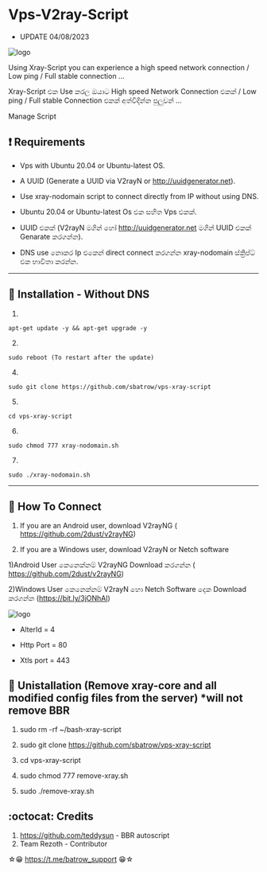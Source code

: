# Vps-V2ray-Script

* UPDATE 04/08/2023 


![logo](https://blogger.googleusercontent.com/img/a/AVvXsEi_OBL8VD2w3moWuD6X_Mls6lQFo_C65fFXACkxX4mYOEstRuNvrClkAuMLO4GMOp6xQyPPORZc4dhFPRbglkrdRMqHSwtMlYDw_BU_aks-9UVSrP-vhmOFJhxHQuP5w-laAFnfY9Kf8HWbwphigaTdJLNm8IAa_t0smtUP3xVU90YqMALwIvGWR8kr)


Using Xray-Script you can experience a high speed network connection / Low ping / Full stable connection ...

Xray-Script එක Use කරල ඔයාට High speed Network Connection එකක් / Low ping / Full stable Connection එකක් අත්විදින්න පුලුවන් ...


Manage Script

## :heavy_exclamation_mark: Requirements

* Vps with Ubuntu 20.04 or Ubuntu-latest OS.
* A UUID (Generate a UUID via V2rayN or http://uuidgenerator.net).
* Use xray-nodomain script to connect directly from IP without using DNS.

* Ubuntu 20.04 or Ubuntu-latest Os එක සහිත Vps එකක්.
* UUID එකක් (V2rayN මගින් හෝ http://uuidgenerator.net මගින් UUID එකක් Genarate කරගන්න).
* DNS use නොකර Ip එකෙන් direct connect කරගන්න xray-nodomain ස්ක්‍රිප්ට් එක භාවිතා කරන්න.

------------------------------------------
## :book: Installation - Without DNS

1)
```
apt-get update -y && apt-get upgrade -y
```
2)
```
sudo reboot (To restart after the update)
```
4)
```
sudo git clone https://github.com/sbatrow/vps-xray-script
```
5)
```
cd vps-xray-script
```
6)
```
sudo chmod 777 xray-nodomain.sh
```
7)
```
sudo ./xray-nodomain.sh
```
------------------------------------------

## :book: How To Connect

1) If you are an Android user, download V2rayNG (
https://github.com/2dust/v2rayNG)

2) If you are a Windows user, download V2rayN or Netch software

1)Android User කෙනෙක්නම් V2rayNG Download කරගන්න (
https://github.com/2dust/v2rayNG)

2)Windows User කෙනෙක්නම් V2rayN හො Netch Software දෙක Download කරගන්න (https://bit.ly/3jONhAl)

![logo](https://telegra.ph/file/372eb568ce7a7776aa8c4.jpg)

* AlterId   =   4

* Http Port =  80

* Xtls port = 443

## :book: Unistallation (Remove xray-core and all modified config files from the server) *will not remove BBR

1) sudo rm  -rf  ~/bash-xray-script

2) sudo git clone https://github.com/sbatrow/vps-xray-script

3) cd vps-xray-script

4) sudo chmod 777 remove-xray.sh

5) sudo ./remove-xray.sh

## :octocat: Credits

1. https://github.com/teddysun - BBR autoscript
2. Team Rezoth - Contributor

☆😁 https://t.me/batrow_support 😁☆
